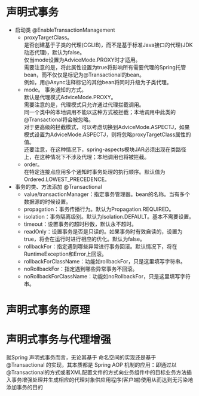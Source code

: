 # 声明式事务
+ 启动类 @EnableTransactionManagement
    - proxyTargetClass。  
    是否创建基于子类的代理(CGLIB)，而不是基于标准Java接口的代理(JDK动态代理)，默认为false。  
    仅当mode设置为AdviceMode.PROXY时才适用。  
    需要注意的是，将此属性设置为true将影响所有需要代理的Spring托管bean，而不仅仅是标记为@Transactional的bean。  
    例如，用@Async注释标记的其他bean将同时升级为子类代理。
    - mode。 事务通知的方式。  
    默认是代理模式AdviceMode.PROXY。  
    需要注意的是，代理模式只允许通过代理拦截调用。  
    同一个类中的本地调用不能以这种方式被拦截；本地调用中此类的@Transactional将会被忽略。  
    对于更高级的拦截模式，可以考虑切换到AdviceMode.ASPECTJ，如果模式设置为AdviceMode.ASPECTJ，则将忽略proxyTargetClass属性的值。  
    还要注意，在这种情况下，spring-aspects模块JAR必须出现在类路径上，在这种情况下不涉及代理；本地调用也将被拦截。
    - order。  
    在特定连接点应用多个通知时事务处理的执行顺序。默认值为Ordered.LOWEST_PRECEDENCE。
+ 事务的类、方法添加 @Transactional
    - value/transactionManager：指定事务管理器。bean的名称。当有多个数据源的时候设置。  
    - propagation：事务传播行为。默认为Propagation.REQUIRED。
    - isolation：事务隔离级别。默认为Isolation.DEFAULT。基本不需要设置。
    - timeout：设置事务的超时秒数，默认永不超时。
    - readOnly：设置事务是否是只读的。如果事务时有效自读的，设置为true，将会在运行时进行相应的优化。默认为false。
    - rollbackFor：指定遇到哪些异常进行事务回滚。默认情况下，将在RuntimeException和Error上回滚。
    - rollbackForClassName：功能如rollbackFor，只是这里填写字符串。
    - noRollbackFor：指定遇到哪些异常事务不回滚。
    - noRollbackForClassName：功能如noRollbackFor，只是这里填写字符串。

# 声明式事务的原理


# 声明式事务与代理增强
就Spring 声明式事务而言，无论其基于 <tx> 命名空间的实现还是基于 @Transactional 的实现，其本质都是 Spring AOP 机制的应用：即通过以@Transactional的方式或者XML配置文件的方式向业务组件中的目标业务方法插入事务增强处理并生成相应的代理对象供应用程序(客户端)使用从而达到无污染地添加事务的目的